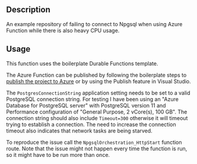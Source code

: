 ## Description

An example repository of failing to connect to Npgsql when using Azure Function while there is also heavy CPU usage.

## Usage

This function uses the boilerplate Durable Functions template.

The Azure Function can be published by following the boilerplate steps to [publish the project to Azure](https://docs.microsoft.com/en-us/azure/azure-functions/durable/durable-functions-create-first-csharp?pivots=code-editor-vscode#publish-the-project-to-azure) or by using the Publish feature in Visual Studio.

The `PostgresConnectionString` application setting needs to be set to a valid PostgreSQL connection string. For testing I have been using an "Azure Database for PostgreSQL server" with PostgreSQL version 11 and Performance configuration of "General Purpose, 2 vCore(s), 100 GB". The connection string should also include `Timeout=300` otherwise it will timeout trying to establish a connection. The need to increase the connection timeout also indicates that network tasks are being starved.

To reproduce the issue call the `NpgsqlOrchestration_HttpStart` function route. Note that the issue might not happen every time the function is run, so it might have to be run more than once.
